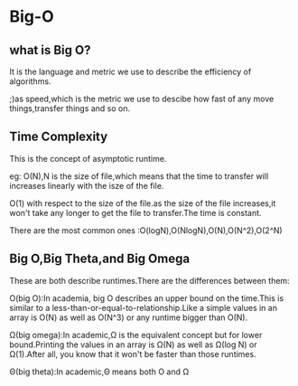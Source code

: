# Big-O
## what is Big O?
 It is the language and metric we use to describe the efficiency of algorithms.
 
 ;)as speed,which is the metric we use to descibe how fast of any move things,transfer things and so on.
 
## Time Complexity 
  This is the concept of asymptotic runtime.
  
  eg:
   O(N),N is the size of file,which means that the time to transfer will increases linearly with the isze of the file.
   
   O(1) with respect to the size of the file.as the size of the file increases,it won't take any longer to get the file to transfer.The time is constant.
 
   There are the most common ones :O(logN),O(NlogN),O(N),O(N^2),O(2^N)
     
   
 ## Big O,Big Theta,and Big Omega 
  These are both describe runtimes.There are the differences between them:
  
  O(big O):In academia, big O describes an upper bound on the time.This is similar to a less-than-or-equal-to-relationship.Like a simple values in an array is O(N) as well as O(N^3) or any runtime bigger than O(N).
  
  Ω(big omega):In academic,Ω is the equivalent concept but for lower bound.Printing the values in an array is Ω(N) as well as  Ω(log N) or Ω(1).After all, you know that it won't be faster than those runtimes.
  
  Θ(big theta):In academic,Θ means both O and Ω
  
  
